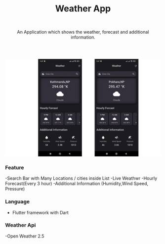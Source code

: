 
<div align="center">
  <h1>Weather App </h1><br>
  <p>An Application which shows the weather, forecast and additional  information.</p>
 <br>
</div><br/>

![Image Alt Text](/3.jpg)

### Feature
-Search Bar with Many Locations / cities inside List
-Live Weathwr
-Hourly Forecast(Every 3 hour)
-Additional Information (Humidity,Wind Speed, Pressure)

### Language
- Flutter framework with Dart

### Weather Api
-Open Weather 2.5

